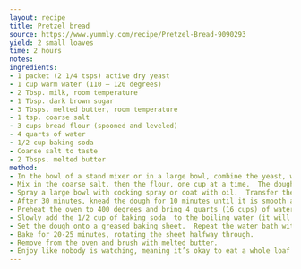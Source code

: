 ```yaml
---
layout: recipe
title: Pretzel bread
source: https://www.yummly.com/recipe/Pretzel-Bread-9090293
yield: 2 small loaves
time: 2 hours
notes: 
ingredients:
- 1 packet (2 1/4 tsps) active dry yeast
- 1 cup warm water (110 – 120 degrees)
- 2 Tbsp. milk, room temperature
- 1 Tbsp. dark brown sugar
- 3 Tbsps. melted butter, room temperature
- 1 tsp. coarse salt
- 3 cups bread flour (spooned and leveled)
- 4 quarts of water
- 1/2 cup baking soda
- Coarse salt to taste
- 2 Tbsps. melted butter
method:
- In the bowl of a stand mixer or in a large bowl, combine the yeast, water, milk, brown sugar, and butter.  Let the mixture rest for 10 minutes so the yeast come alive.
- Mix in the coarse salt, then the flour, one cup at a time.  The dough will be tacky.
- Spray a large bowl with cooking spray or coat with oil.  Transfer the dough to the bowl, flip to coat on both sides, and cover with plastic wrap for 30 minutes.
- After 30 minutes, knead the dough for 10 minutes until it is smooth and elastic.  Return the dough to the bowl, flip to cover both sides, and re-cover for an hour, or until roughly doubled in size.
- Preheat the oven to 400 degrees and bring 4 quarts (16 cups) of water to a boil.  Gently deflate the dough and cut in half using a sharp knife or bench scraper.  Shape each half into a round loaf.
- Slowly add the 1/2 cup of baking soda  to the boiling water (it will bubble).  Place one piece of dough onto a large slotted spoon and gently lower into the boiling water.  Use the spoon to flip the dough in the boiling water for around 20 seconds, then lift the dough out of the water with the slotted spoon – allow the excess water to drip back into the pot.
- Set the dough onto a greased baking sheet.  Repeat the water bath with the remaining dough.  Sprinkle both rounds with coarse salt, then slash an X on the top of each with a sharp knife so the bread can expand while it bakes.
- Bake for 20-25 minutes, rotating the sheet halfway through.
- Remove from the oven and brush with melted butter.
- Enjoy like nobody is watching, meaning it’s okay to eat a whole loaf in one sitting.  You won’t be able to help it…
---
```

